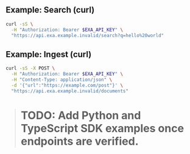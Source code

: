 <!--
Explainer: Example Exa API queries. Replace endpoints/fields after syncing
with official docs via Rube MCP.
-->

## Example: Search (curl)
```bash
curl -sS \
  -H "Authorization: Bearer $EXA_API_KEY" \
  "https://api.exa.example.invalid/search?q=hello%20world"
```

## Example: Ingest (curl)
```bash
curl -sS -X POST \
  -H "Authorization: Bearer $EXA_API_KEY" \
  -H "Content-Type: application/json" \
  -d '{"url":"https://example.com/post"}' \
  "https://api.exa.example.invalid/documents"
```

> # TODO: Add Python and TypeScript SDK examples once endpoints are verified.

